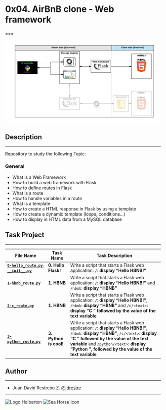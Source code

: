 # 0x04. AirBnB clone - Web framework

===

![Diagram Web Framework Flask](https://github.com/jdrestre/pictures-holberton-projects/blob/master/0x04_AirBnB_clone_Web_Framework/hbnb_step3%20diagram%20flask.png)

## Description

---
Repository to study the following Topic:

### General

- What is a Web Framework
- How to build a web framework with Flask
- How to define routes in Flask
- What is a route
- How to handle variables in a route
- What is a template
- How to create a HTML response in Flask by using a template
- How to create a dynamic template (loops, conditions…)
- How to display in HTML data from a MySQL database

## Task Project

---
File Name|Task Name|Task Description
---|---|---
[**`0-hello_route.py`**](https://github.com/jdrestre/AirBnB_clone_v2/blob/master/web_flask/0-hello_route.py), [**`__init__.py`**](https://github.com/jdrestre/AirBnB_clone_v2/blob/master/web_flask/__init__.py)|**0. Hello Flask!**|Write a script that starts a Flask web application: `/`: **display “Hello HBNB!”**
[**`1-hbnb_route.py`**](https://github.com/jdrestre/AirBnB_clone_v2/blob/master/web_flask/1-hbnb_route.py)|**1. HBNB**|Write a script that starts a Flask web application: `/`: **display “Hello HBNB!”** and `/hbnb`: **display “HBNB”**
[**`2-c_route.py`**](https://github.com/jdrestre/AirBnB_clone_v2/blob/master/web_flask/2-c_route.py)|**1. HBNB**|Write a script that starts a Flask web application: `/`: **display “Hello HBNB!”**, `/hbnb`: **display “HBNB”** and `/c/<text>`: **display “C ” followed by the value of the text variable**
[**`3-python_route.py`**](https://github.com/jdrestre/AirBnB_clone_v2/blob/master/web_flask/3-python_route.py)|**3. Python is cool!**|Write a script that starts a Flask web application: `/`: **display “Hello HBNB!”**, `/hbnb`: **display “HBNB”**, `/c/<text>`: **display “C ” followed by the value of the text variable** and `/python/<text>`: **display “Python ”, followed by the value of the text variable**

## Author

---

- Juan David Restrepo Z. [@jdrestre](https://twitter.com/jdrestre)

---
![Logo Holberton](https://www.holbertonschool.com/holberton-logo.png) ![Sea Horse Icon](https://intranet.hbtn.io/assets/holberton-logo-coral-27055cb2f875eb10bf3b3942e52a24581bc0667695bdc856d4f08b469b678000.png)
